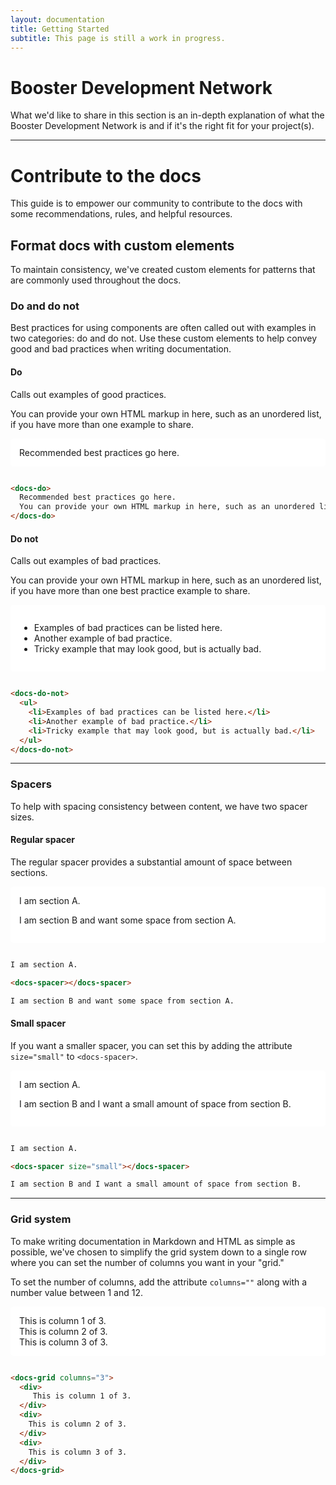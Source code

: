 ```yaml
---
layout: documentation
title: Getting Started
subtitle: This page is still a work in progress.
---
```

# Booster Development Network

What we'd like to share in this section is an in-depth explanation of what the Booster Development Network is and if it's the right fit for your project(s).

- - -

# Contribute to the docs

This guide is to empower our community to contribute to the docs with some recommendations, rules, and helpful resources.

## Format docs with custom elements

To maintain consistency, we've created custom elements for patterns that are commonly used throughout the docs.

### Do and do not

Best practices for using components are often called out with examples in two categories: do and do not. Use these custom elements to help convey good and bad practices when writing documentation.

<docs-spacer size="small"></docs-spacer>

#### Do

Calls out examples of good practices.

You can provide your own HTML markup in here, such as an unordered list, if you have more than one example to share.

<div style="background-color: #fff; border: 1px solid var(--zui-gray-400); border-radius: 5px; padding: 1em; margin-bottom: 2em;">
<docs-do>
  Recommended best practices go here.
</docs-do>
</div>

```html
<docs-do>
  Recommended best practices go here.
  You can provide your own HTML markup in here, such as an unordered list, if you have more than one example to share.
</docs-do>
```

<docs-spacer size="small"></docs-spacer>

#### Do not

Calls out examples of bad practices.

You can provide your own HTML markup in here, such as an unordered list, if you have more than one best practice example to share.

<div style="background-color: #fff; border: 1px solid var(--zui-gray-400); border-radius: 5px; padding: 1em; margin-bottom: 2em;">
<docs-do-not>
  <ul>
    <li>Examples of bad practices can be listed here.</li>
    <li>Another example of bad practice.</li>
    <li>Tricky example that may look good, but is actually bad.</li>
  </ul>
</docs-do-not>
</div>

```html
<docs-do-not>
  <ul>
    <li>Examples of bad practices can be listed here.</li>
    <li>Another example of bad practice.</li>
    <li>Tricky example that may look good, but is actually bad.</li>
  </ul>
</docs-do-not>
```

---

### Spacers

To help with spacing consistency between content, we have two spacer sizes.

#### Regular spacer

The regular spacer provides a substantial amount of space between sections.

<div style="background-color: #fff; border: 1px solid var(--zui-gray-400); border-radius: 5px; padding: 1em; margin-bottom: 2em;">
I am section A.

<docs-spacer></docs-spacer>

I am section B and want some space from section A.
</div>

```html
I am section A.

<docs-spacer></docs-spacer>

I am section B and want some space from section A.
```

<docs-spacer size="small"></docs-spacer>

#### Small spacer

If you want a smaller spacer, you can set this by adding the attribute `size="small"` to `<docs-spacer>`.

<div style="background-color: #fff; border: 1px solid var(--zui-gray-400); border-radius: 5px; padding: 1em; margin-bottom: 2em;">
I am section A.

<docs-spacer size="small"></docs-spacer>

I am section B and I want a small amount of space from section B.
</div>

```html
I am section A.

<docs-spacer size="small"></docs-spacer>

I am section B and I want a small amount of space from section B.
```

---

### Grid system

To make writing documentation in Markdown and HTML as simple as possible, we've chosen to simplify the grid system down to a single row where you can set the number of columns you want in your "grid."

To set the number of columns, add the attribute `columns=""` along with a number value between 1 and 12.

<div style="background-color: #fff; border: 1px solid var(--zui-gray-400); border-radius: 5px; padding: 1em; margin-bottom: 2em;">
<docs-grid columns="3">
  <div>
     This is column 1 of 3.
  </div>
  <div>
    This is column 2 of 3.
  </div>
  <div>
    This is column 3 of 3.
  </div>
</docs-grid>
</div>

```html
<docs-grid columns="3">
  <div>
     This is column 1 of 3.
  </div>
  <div>
    This is column 2 of 3.
  </div>
  <div>
    This is column 3 of 3.
  </div>
</docs-grid>
```